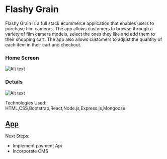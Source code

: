 # Flashy Grain

Flashy Grain is a full stack ecommerce application that enables users to purchase film cameras. The app allows customers to browse through a variety of film camera models, select the ones they like and add them to their shopping cart. The app also allows customers to adjust the quantity of each item in their cart and checkout.


### Home Screen
![Alt text](https://i.imgur.com/hgXSDp4.jpg "")

### Details
![Alt text](https://i.imgur.com/V8s9kQ4.png "")


Technologies Used:
HTML,CSS,Bootstrap,React,Node.js,Express.js,Mongoose


## [App](https://flashy-grain.herokuapp.com/)


 Next Steps: 
- Implement payment Api
- Incorporate CMS
